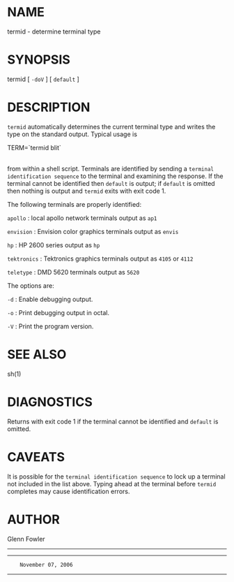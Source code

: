 # NAME

termid - determine terminal type

# SYNOPSIS

termid \[ `-doV` \] \[ `default` \]

# DESCRIPTION

`termid` automatically determines the current terminal type and writes
the type on the standard output. Typical usage is

TERM=\`termid blit\`

\
from within a shell script. Terminals are identified by sending a
`terminal identification sequence` to the terminal and examining the
response.
If the terminal cannot be identified then `default` is output; if
`default` is omitted then nothing is output and `termid` exits with exit
code 1.

The following terminals are properly identified:

`apollo`
:   local apollo network terminals output as `ap1`

`envision`
:   Envision color graphics terminals output as `envis`

`hp`
: HP 2600 series output as `hp`

`tektronics`
:   Tektronics graphics terminals output as `4105` or `4112`

`teletype`
:   DMD 5620 terminals output as `5620`

The options are:

`-d`
: Enable debugging output.

`-o`
: Print debugging output in octal.

`-V`
: Print the program version.

# SEE ALSO

sh(1)

# DIAGNOSTICS

Returns with exit code 1 if the terminal cannot be identified and
`default` is omitted.

# CAVEATS

It is possible for the `terminal identification sequence` to lock up a
terminal not included in the list above. Typing ahead at the terminal
before `termid` completes may cause identification errors.

# AUTHOR

Glenn Fowler

------------------------------------------------------------------------

  -- -- -------------------
        November 07, 2006
  -- -- -------------------


